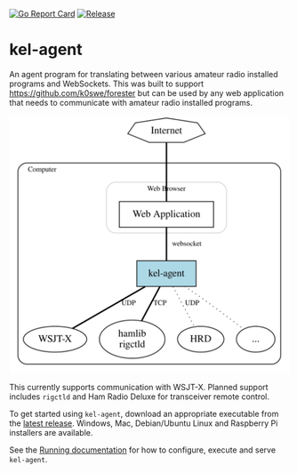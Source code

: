 [![Go Report Card](https://goreportcard.com/badge/github.com/k0swe/kel-agent)](https://goreportcard.com/report/github.com/k0swe/kel-agent)
[![Release](https://github.com/k0swe/kel-agent/workflows/Release/badge.svg)](https://github.com/k0swe/kel-agent/releases/latest)

# kel-agent

An agent program for translating between various amateur radio installed programs and WebSockets.
This was built to support https://github.com/k0swe/forester but can be used by any web application
that needs to communicate with amateur radio installed programs.

![Architecture](architecture.svg)

This currently supports communication with WSJT-X. Planned support includes `rigctld` and Ham Radio
Deluxe for transceiver remote control.

To get started using `kel-agent`, download an appropriate executable from the
[latest release](https://github.com/k0swe/kel-agent/releases/latest). Windows, Mac, Debian/Ubuntu
Linux and Raspberry Pi installers are available.

See the [Running documentation](RUNNING.md) for how to configure, execute and serve `kel-agent`.
